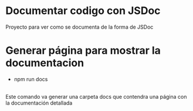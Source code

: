 # Documentar codigo con JSDoc
Proyecto para ver como se documenta de la forma de JSDoc

# Generar página para mostrar la documentacion

- npm run docs 
 <br/>
Este comando va generar una carpeta docs que contendra una página con la documentación detallada
